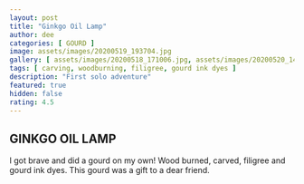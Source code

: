 ```yaml
---
layout: post
title: "Ginkgo Oil Lamp"
author: dee
categories: [ GOURD ]
image: assets/images/20200519_193704.jpg
gallery: [ assets/images/20200518_171006.jpg, assets/images/20200520_142347.jpg]
tags: [ carving, woodburning, filigree, gourd ink dyes ]
description: "First solo adventure"
featured: true
hidden: false
rating: 4.5
---
```


## GINKGO OIL LAMP

I got brave and did a gourd on my own! Wood burned, carved, filigree and gourd ink dyes. This gourd was a gift to a dear friend.
